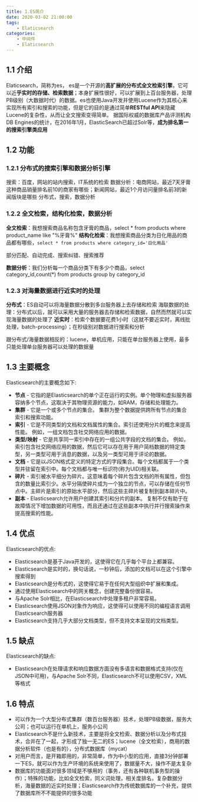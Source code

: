 ```yaml
---
title: 1.ES简介
date: 2020-03-02 21:00:00
tags:
    - Elaticsearch
categories:
    - 中间件
    - Elaticsearch
---
```


## 1.1 介绍

Elaticsearch，简称为es， es是一个开源的**高扩展的分布式全文检索引擎**，它可以近**乎实时的存储、检索数据**；本身扩展性很好，可以扩展到上百台服务器，处理PB级别（大数据时代）的数据。es也使用Java开发并使用Lucene作为其核心来实现所有索引和搜索的功能，但是它的目的是通过简单**RESTful API**来隐藏Lucene的复杂性，从而让全文搜索变得简单。
据国际权威的数据库产品评测机构DB Engines的统计，在2016年1月，ElasticSearch已超过Solr等，**成为排名第一的搜索引擎类应用**

## 1.2 功能

### 1.2.1 分布式的搜索引擎和数据分析引擎

搜索：百度，网站的站内搜索，IT系统的检索
数据分析：电商网站，最近7天牙膏这种商品销量排名前10的商家有哪些；新闻网站，最近1个月访问量排名前3的新闻版块是哪些
分布式，搜索，数据分析

### 1.2.2 全文检索，结构化检索，数据分析

**全文检索**：我想搜索商品名称包含牙膏的商品，select * from products where product_name like "%牙膏%"
**结构化检索**：我想搜索商品分类为日化用品的商品都有哪些，`select * from products where category_id='日化用品'`

部分匹配、自动完成、搜索纠错、搜索推荐

**数据分析**：我们分析每一个商品分类下有多少个商品，select category_id,count(*) from products group by category_id

### 1.2.3 对海量数据进行近实时的处理

**分布式**：ES自动可以将海量数据分散到多台服务器上去存储和检索
海联数据的处理：分布式以后，就可以采用大量的服务器去存储和检索数据，自然而然就可以实现海量数据的处理了
**近实时**：检索个数据要花费1小时（这就不要近实时，离线批处理，batch-processing）；在秒级别对数据进行搜索和分析

跟分布式/海量数据相反的：lucene，单机应用，只能在单台服务器上使用，最多只能处理单台服务器可以处理的数据量

## 1.3 主要概念

Elasticsearch的主要概念如下:

- **节点** - 它指的是Elasticsearch的单个正在运行的实例。单个物理和虚拟服务器容纳多个节点，这取决于其物理资源的能力，如RAM，存储和处理能力。
- **集群** - 它是一个或多个节点的集合。 集群为整个数据提供跨所有节点的集合索引和搜索功能。
- **索引** - 它是不同类型的文档和文档属性的集合。索引还使用分片的概念来提高性能。 例如，一组文档包含社交网络应用的数据。
- **类型/映射** - 它是共享同一索引中存在的一组公共字段的文档的集合。 例如，索引包含社交网络应用的数据，然后它可以存在用于用户简档数据的特定类型，另一类型可用于消息的数据，以及另一类型可用于评论的数据。
- **文档** - 它是以JSON格式定义的特定方式的字段集合。每个文档都属于一个类型并驻留在索引中。每个文档都与唯一标识符(称为UID)相关联。
- **碎片** - 索引被水平细分为碎片。这意味着每个碎片包含文档的所有属性，但包含的数量比索引少。水平分隔使碎片成为一个独立的节点，可以存储在任何节点中。主碎片是索引的原始水平部分，然后这些主碎片被复制到副本碎片中。
- **副本** - Elasticsearch允许用户创建其索引和分片的副本。 复制不仅有助于在故障情况下增加数据的可用性，而且还通过在这些副本中执行并行搜索操作来提高搜索的性能。

## 1.4 优点

Elasticsearch的优点:

- Elasticsearch是基于Java开发的，这使得它在几乎每个平台上都兼容。
- Elasticsearch是实时的，换句话说，一秒钟后，添加的文档可以在这个引擎中搜索得到
- Elasticsearch是分布式的，这使得它易于在任何大型组织中扩展和集成。
- 通过使用Elasticsearch中的网关概念，创建完整备份很容易。
- 与Apache Solr相比，在Elasticsearch中处理多租户非常容易。
- Elasticsearch使用JSON对象作为响应，这使得可以使用不同的编程语言调用Elasticsearch服务器
- Elasticsearch支持几乎大部分文档类型，但不支持文本呈现的文档类型。

## 1.5 缺点

Elasticsearch的缺点:

- Elasticsearch在处理请求和响应数据方面没有多语言和数据格式支持(仅在JSON中可用)，与Apache Solr不同，Elasticsearch不可以使用CSV，XML等格式

## 1.6 特点

- 可以作为一个大型分布式集群（数百台服务器）技术，处理PB级数据，服务大公司；也可以运行在单机上，服务小公司
- Elasticsearch不是什么新技术，主要是将全文检索、数据分析以及分布式技术，合并在了一起，才形成了独一无二的ES；lucene（全文检索），商用的数据分析软件（也是有的），分布式数据库（mycat）
- 对用户而言，是开箱即用的，非常简单，作为中小型的应用，直接3分钟部署一下ES，就可以作为生产环境的系统来使用了，数据量不大，操作不是太复杂
- 数据库的功能面对很多领域是不够用的（事务，还有各种联机事务型的操作）；特殊的功能，比如全文检索，同义词处理，相关度排名，复杂数据分析，海量数据的近实时处理；Elasticsearch作为传统数据库的一个补充，提供了数据库所不不能提供的很多功能